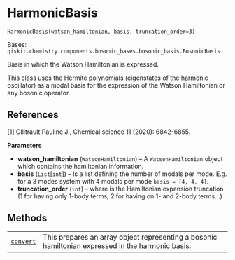 # HarmonicBasis

<span id="undefined" />

`HarmonicBasis(watson_hamiltonian, basis, truncation_order=3)`

Bases: `qiskit.chemistry.components.bosonic_bases.bosonic_basis.BosonicBasis`

Basis in which the Watson Hamiltonian is expressed.

This class uses the Hermite polynomials (eigenstates of the harmonic oscillator) as a modal basis for the expression of the Watson Hamiltonian or any bosonic operator.

## References

\[1] Ollitrault Pauline J., Chemical science 11 (2020): 6842-6855.

**Parameters**

*   **watson\_hamiltonian** (`WatsonHamiltonian`) – A `WatsonHamiltonian` object which contains the hamiltonian information.
*   **basis** (`List`\[`int`]) – Is a list defining the number of modals per mode. E.g. for a 3 modes system with 4 modals per mode `basis = [4, 4, 4]`.
*   **truncation\_order** (`int`) – where is the Hamiltonian expansion truncation (1 for having only 1-body terms, 2 for having on 1- and 2-body terms…)

## Methods

|                                                                                                                                                                                                                |                                                                                                   |
| -------------------------------------------------------------------------------------------------------------------------------------------------------------------------------------------------------------- | ------------------------------------------------------------------------------------------------- |
| [`convert`](qiskit.chemistry.components.bosonic_bases.HarmonicBasis.convert#qiskit.chemistry.components.bosonic_bases.HarmonicBasis.convert "qiskit.chemistry.components.bosonic_bases.HarmonicBasis.convert") | This prepares an array object representing a bosonic hamiltonian expressed in the harmonic basis. |
